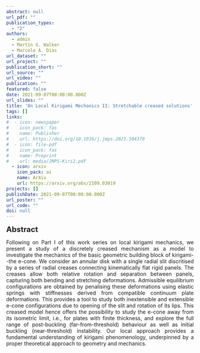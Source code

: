 ```yaml
---
abstract: null
url_pdf: ""
publication_types:
  - "2"
authors:
  - admin
  - Martin G. Walker
  - Marcelo A. Dias
url_dataset: ""
url_project: ""
publication_short: ""
url_source: ""
url_video: ""
publication: ""
featured: false
date: 2021-09-07T00:00:00.000Z
url_slides: ""
title: 'On Local Kirigami Mechanics II: Stretchable creased solutions'
tags: []
links:
#  - icon: newspaper
#    icon_pack: fas
#    name: Publisher
#    url: https://doi.org/10.1016/j.jmps.2021.104370
#  - icon: file-pdf
#    icon_pack: fas
#    name: Preprint
#    url: media/JMPS-Kiri2.pdf
  - icon: arxiv
    icon_pack: ai
    name: ArXiv
    url: https://arxiv.org/abs/2109.03019
projects: []
publishDate: 2021-09-07T00:00:00.000Z
url_poster: ""
url_code: ""
doi: null
---
```

<big><big><b>Abstract</b></big></big>
<div style="text-align: justify">Following on Part I of this work series on local kirigami mechanics, we present a study of a discretely creased mechanism as a model to investigate the mechanics of the basic geometric building block of kirigami--the e-cone. We consider an annular disk with a single radial slit discritised by a series of radial creases connecting kinematically flat rigid panels. The creases allow both relative rotation and separation between panels, capturing both bending and stretching deformations. Admissible equilibrium configurations are obtained by penalising these deformations using elastic springs with stiffnesses derived from compatible continuum plate deformations. This provides a tool to study both inextensible and extensible e-cone configurations due to opening of the slit and rotation of its lips. This creased model hence offers the possibility to study the e-cone away from its isometric limit, i.e., for plates with finite thickness, and explore the full range of post-buckling (far-from-threshold) behaviour as well as initial buckling (near-threshold) instability. Our local approach provides a fundamental understanding of kirigami phenomenology, underpinned by a proper theoretical approach to geometry and mechanics.</div>